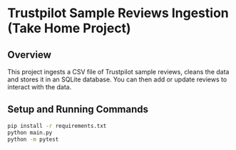 # Trustpilot Sample Reviews Ingestion (Take Home Project)

## Overview

This project ingests a CSV file of Trustpilot sample reviews, cleans the data and stores it in an SQLite database. You can then add or update reviews to interact with the data.

## Setup and Running Commands

```bash
pip install -r requirements.txt
python main.py
python -m pytest
